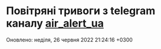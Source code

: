 # Повітряні тривоги з telegram каналу [air_alert_ua](https://t.me/air_alert_ua)

Оновлено:
неділя, 26 червня 2022 21:24:16 +0300
